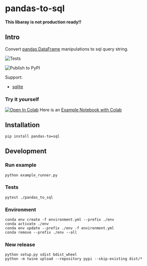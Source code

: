 # pandas-to-sql
**This libaray is not production ready!!**

## Intro
Convert [pandas DataFrame](https://pandas.pydata.org/pandas-docs/stable/reference/api/pandas.DataFrame.html) manipulations to sql query string.

![Tests](https://github.com/AmirPupko/pandas-to-sql/workflows/Tests/badge.svg)

![Publish to PyPI](https://github.com/AmirPupko/pandas-to-sql/workflows/Publish%20to%20PyPI/badge.svg)

Support:
 - [sqlite](https://sqlite.org/)

### Try it yourself
[![Open In Colab](https://colab.research.google.com/assets/colab-badge.svg)](https://colab.research.google.com/github/AmirPupko/pandas-to-sql/blob/main/pandas_to_sql_colab_example.ipynb)
Here is an [Example Notebook with Colab](https://github.com/AmirPupko/pandas-to-sql/blob/main/pandas_to_sql_colab_example.ipynb) 


## Installation
`pip install pandas-to=sql`  


## Development

### Run example
`python example_runner.py`  

### Tests
`pytest ./pandas_to_sql`  

### Environment
`conda env create -f environment.yml --prefix ./env`  
`conda activate ./env`  
`conda env update --prefix ./env -f environment.yml`  
`conda remove --prefix ./env --all`  

### New release
`python setup.py sdist bdist_wheel`  
`python -m twine upload --repository pypi --skip-existing dist/*`  
